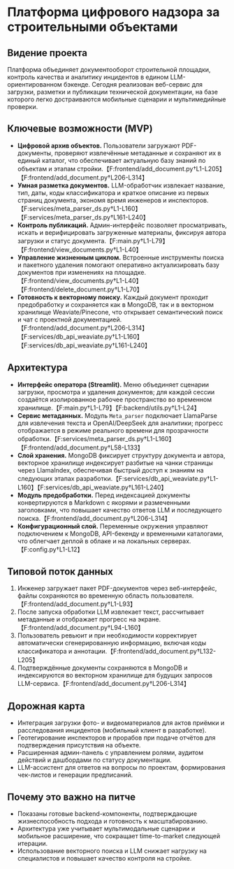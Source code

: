 # Платформа цифрового надзора за строительными объектами

## Видение проекта
Платформа объединяет документооборот строительной площадки, контроль качества и аналитику инцидентов в едином LLM-ориентированном бэкенде. Сегодня реализован веб-сервис для загрузки, разметки и публикации технической документации, на базе которого легко достраиваются мобильные сценарии и мультимедийные проверки.

## Ключевые возможности (MVP)
- **Цифровой архив объектов.** Пользователи загружают PDF-документы, проверяют извлечённые метаданные и сохраняют их в единый каталог, что обеспечивает актуальную базу знаний по объектам и этапам стройки.【F:frontend/add_document.py†L1-L205】【F:frontend/add_document.py†L206-L314】
- **Умная разметка документов.** LLM-обработчик извлекает название, тип, даты, коды классификатора и краткое описание из первых страниц документа, экономя время инженеров и инспекторов.【F:services/meta_parser_ds.py†L1-L160】【F:services/meta_parser_ds.py†L161-L240】
- **Контроль публикаций.** Админ-интерфейс позволяет просматривать, искать и верифицировать загруженные материалы, фиксируя автора загрузки и статус документа.【F:main.py†L1-L79】【F:frontend/view_documents.py†L1-L40】
- **Управление жизненным циклом.** Встроенные инструменты поиска и пакетного удаления помогают оперативно актуализировать базу документов при изменениях на площадке.【F:frontend/view_documents.py†L1-L40】【F:frontend/delete_document.py†L1-L70】
- **Готовность к векторному поиску.** Каждый документ проходит предобработку и сохраняется как в MongoDB, так и в векторном хранилище Weaviate/Pinecone, что открывает семантический поиск и чат с проектной документацией.【F:frontend/add_document.py†L206-L314】【F:services/db_api_weaviate.py†L1-L160】【F:services/db_api_weaviate.py†L161-L240】

## Архитектура
- **Интерфейс оператора (Streamlit).** Меню объединяет сценарии загрузки, просмотра и удаления документов; для каждой сессии создаётся изолированное рабочее пространство во временном хранилище.【F:main.py†L1-L79】【F:backend/utils.py†L1-L24】
- **Сервис метаданных.** Модуль `Meta_parser` подключает LlamaParse для извлечения текста и OpenAI/DeepSeek для аналитики; прогресс отображается в режиме реального времени для прозрачности обработки.【F:services/meta_parser_ds.py†L1-L160】【F:frontend/add_document.py†L58-L133】
- **Слой хранения.** MongoDB фиксирует структуру документа и автора, векторное хранилище индексирует разбитые на чанки страницы через LlamaIndex, обеспечивая быстрый доступ к знаниям на следующих этапах разработки.【F:services/db_api_weaviate.py†L1-L160】【F:services/db_api_weaviate.py†L161-L240】
- **Модуль предобработки.** Перед индексацией документы конвертируются в Markdown с якорями и размеченными заголовками, что повышает качество ответов LLM и последующего поиска.【F:frontend/add_document.py†L206-L314】
- **Конфигурационный слой.** Переменные окружения управляют подключением к MongoDB, API-бекенду и временными каталогами, что облегчает деплой в облаке и на локальных серверах.【F:config.py†L1-L12】

## Типовой поток данных
1. Инженер загружает пакет PDF-документов через веб-интерфейс, файлы сохраняются во временную область пользователя.【F:frontend/add_document.py†L1-L93】
2. После запуска обработки LLM извлекает текст, рассчитывает метаданные и отображает прогресс на экране.【F:frontend/add_document.py†L94-L160】
3. Пользователь ревьюит и при необходимости корректирует автоматически сгенерированную информацию, включая коды классификатора и аннотации.【F:frontend/add_document.py†L132-L205】
4. Подтверждённые документы сохраняются в MongoDB и индексируются во векторном хранилище для будущих запросов LLM-сервиса.【F:frontend/add_document.py†L206-L314】

## Дорожная карта
- Интеграция загрузки фото- и видеоматериалов для актов приёмки и расследования инцидентов (мобильный клиент в разработке).
- Геотегирование инспекторов и прорабов при подаче отчётов для подтверждения присутствия на объекте.
- Расширенная админ-панель с управлением ролями, аудитом действий и дашбордами по статусу документации.
- LLM-ассистент для ответов на вопросы по проектам, формирования чек-листов и генерации предписаний.

## Почему это важно на питче
- Показаны готовые backend-компоненты, подтверждающие жизнеспособность подхода и готовность к масштабированию.
- Архитектура уже учитывает мультимодальные сценарии и мобильное расширение, что сокращает time-to-market следующей итерации.
- Использование векторного поиска и LLM снижает нагрузку на специалистов и повышает качество контроля на стройке.
